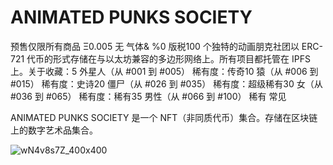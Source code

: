 # ANIMATED PUNKS SOCIETY

预售仅限所有商品 Ξ0.005 无 气体& %0 版税100 个独特的动画朋克社团以 ERC-721 代币的形式存储在与以太坊兼容的多边形网络上。所有项目都托管在 IPFS 上。关于收藏：5 外星人（从 #001 到 #005） 稀有度：传奇10 猿（从 #006 到 #015） 稀有度：史诗20 僵尸（从 #026 到 #035） 稀有度：超级稀有30 女（从 #036 到 #065） 稀有度：稀有35 男性（从 #066 到 #100） 稀有 常见

ANIMATED PUNKS SOCIETY 是一个 NFT（非同质代币）集合。存储在区块链上的数字艺术品集合。

![wN4v8s7Z_400x400](C:\Users\Administrator\Desktop\任务文件\8.21周涛100条\8.21周涛100条\animatedpunkssociety\wN4v8s7Z_400x400.jpg)
